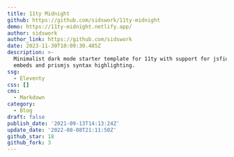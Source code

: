 ```yaml
---
title: 11ty Midnight
github: https://github.com/sidswork/11ty-midnight
demo: https://11ty-midnight.netlify.app/
author: sidswork
author_link: https://github.com/sidswork
date: 2023-11-30T10:09:30.485Z
description: >-
  Minimalist dark mode starter template for 11ty with support for jsfiddle
  embeds and prismjs syntax highlighting.
ssg:
  - Eleventy
css: []
cms:
  - Markdown
category:
  - Blog
draft: false
publish_date: '2021-09-13T14:13:24Z'
update_date: '2022-08-08T21:11:50Z'
github_star: 18
github_fork: 3
---
```

